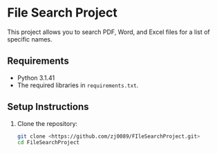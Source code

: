 # File Search Project

This project allows you to search PDF, Word, and Excel files for a list of specific names.

## Requirements

- Python 3.1.41
- The required libraries in `requirements.txt`.

## Setup Instructions

1. Clone the repository:
   ```bash
   git clone <https://github.com/zj0089/FIleSearchProject.git>
   cd FileSearchProject
